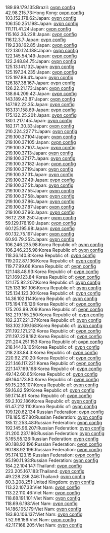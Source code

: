 189.99.179.135:Brazil: [ovpn config](vpn/189_99_179_135.ovpn)  
42.98.215.73:Hong Kong: [ovpn config](vpn/42_98_215_73.ovpn)  
103.152.178.62:Japan: [ovpn config](vpn/103_152_178_62.ovpn)  
106.150.251.198:Japan: [ovpn config](vpn/106_150_251_198.ovpn)  
111.111.41.24:Japan: [ovpn config](vpn/111_111_41_24.ovpn)  
115.162.36.228:Japan: [ovpn config](vpn/115_162_36_228.ovpn)  
116.12.3.7:Japan: [ovpn config](vpn/116_12_3_7.ovpn)  
119.238.162.85:Japan: [ovpn config](vpn/119_238_162_85.ovpn)  
122.130.124.188:Japan: [ovpn config](vpn/122_130_124_188.ovpn)  
122.145.54.149:Japan: [ovpn config](vpn/122_145_54_149.ovpn)  
122.248.84.75:Japan: [ovpn config](vpn/122_248_84_75.ovpn)  
125.13.141.132:Japan: [ovpn config](vpn/125_13_141_132.ovpn)  
125.197.34.235:Japan: [ovpn config](vpn/125_197_34_235.ovpn)  
125.197.89.41:Japan: [ovpn config](vpn/125_197_89_41.ovpn)  
126.187.38.167:Japan: [ovpn config](vpn/126_187_38_167.ovpn)  
126.22.21.173:Japan: [ovpn config](vpn/126_22_21_173.ovpn)  
138.64.209.42:Japan: [ovpn config](vpn/138_64_209_42.ovpn)  
143.189.43.87:Japan: [ovpn config](vpn/143_189_43_87.ovpn)  
147.192.22.35:Japan: [ovpn config](vpn/147_192_22_35.ovpn)  
163.131.158.69:Japan: [ovpn config](vpn/163_131_158_69.ovpn)  
175.132.25.201:Japan: [ovpn config](vpn/175_132_25_201.ovpn)  
180.1.217.145:Japan: [ovpn config](vpn/180_1_217_145.ovpn)  
182.171.30.33:Japan: [ovpn config](vpn/182_171_30_33.ovpn)  
210.224.227.71:Japan: [ovpn config](vpn/210_224_227_71.ovpn)  
219.100.37.104:Japan: [ovpn config](vpn/219_100_37_104.ovpn)  
219.100.37.105:Japan: [ovpn config](vpn/219_100_37_105.ovpn)  
219.100.37.107:Japan: [ovpn config](vpn/219_100_37_107.ovpn)  
219.100.37.13:Japan: [ovpn config](vpn/219_100_37_13.ovpn)  
219.100.37.177:Japan: [ovpn config](vpn/219_100_37_177.ovpn)  
219.100.37.182:Japan: [ovpn config](vpn/219_100_37_182.ovpn)  
219.100.37.19:Japan: [ovpn config](vpn/219_100_37_19.ovpn)  
219.100.37.31:Japan: [ovpn config](vpn/219_100_37_31.ovpn)  
219.100.37.49:Japan: [ovpn config](vpn/219_100_37_49.ovpn)  
219.100.37.51:Japan: [ovpn config](vpn/219_100_37_51.ovpn)  
219.100.37.55:Japan: [ovpn config](vpn/219_100_37_55.ovpn)  
219.100.37.58:Japan: [ovpn config](vpn/219_100_37_58.ovpn)  
219.100.37.86:Japan: [ovpn config](vpn/219_100_37_86.ovpn)  
219.100.37.87:Japan: [ovpn config](vpn/219_100_37_87.ovpn)  
219.100.37.96:Japan: [ovpn config](vpn/219_100_37_96.ovpn)  
36.12.239.250:Japan: [ovpn config](vpn/36_12_239_250.ovpn)  
59.129.176.190:Japan: [ovpn config](vpn/59_129_176_190.ovpn)  
60.125.195.98:Japan: [ovpn config](vpn/60_125_195_98.ovpn)  
60.132.75.197:Japan: [ovpn config](vpn/60_132_75_197.ovpn)  
60.93.79.252:Japan: [ovpn config](vpn/60_93_79_252.ovpn)  
106.246.235.98:Korea Republic of: [ovpn config](vpn/106_246_235_98.ovpn)  
106.246.235.98:Korea Republic of: [ovpn config](vpn/106_246_235_98.ovpn)  
118.36.140.8:Korea Republic of: [ovpn config](vpn/118_36_140_8.ovpn)  
119.202.87.136:Korea Republic of: [ovpn config](vpn/119_202_87_136.ovpn)  
119.77.99.66:Korea Republic of: [ovpn config](vpn/119_77_99_66.ovpn)  
121.148.48.93:Korea Republic of: [ovpn config](vpn/121_148_48_93.ovpn)  
121.169.123.84:Korea Republic of: [ovpn config](vpn/121_169_123_84.ovpn)  
121.175.82.207:Korea Republic of: [ovpn config](vpn/121_175_82_207.ovpn)  
125.133.161.106:Korea Republic of: [ovpn config](vpn/125_133_161_106.ovpn)  
125.134.123.30:Korea Republic of: [ovpn config](vpn/125_134_123_30.ovpn)  
14.36.102.114:Korea Republic of: [ovpn config](vpn/14_36_102_114.ovpn)  
175.194.115.126:Korea Republic of: [ovpn config](vpn/175_194_115_126.ovpn)  
175.203.99.209:Korea Republic of: [ovpn config](vpn/175_203_99_209.ovpn)  
182.219.155.250:Korea Republic of: [ovpn config](vpn/182_219_155_250.ovpn)  
182.237.221.37:Korea Republic of: [ovpn config](vpn/182_237_221_37.ovpn)  
183.102.109.168:Korea Republic of: [ovpn config](vpn/183_102_109_168.ovpn)  
211.192.121.212:Korea Republic of: [ovpn config](vpn/211_192_121_212.ovpn)  
211.197.228.182:Korea Republic of: [ovpn config](vpn/211_197_228_182.ovpn)  
211.204.251.153:Korea Republic of: [ovpn config](vpn/211_204_251_153.ovpn)  
218.144.18.105:Korea Republic of: [ovpn config](vpn/218_144_18_105.ovpn)  
218.233.84.3:Korea Republic of: [ovpn config](vpn/218_233_84_3.ovpn)  
220.92.210.20:Korea Republic of: [ovpn config](vpn/220_92_210_20.ovpn)  
221.146.117.221:Korea Republic of: [ovpn config](vpn/221_146_117_221.ovpn)  
221.147.169.168:Korea Republic of: [ovpn config](vpn/221_147_169_168.ovpn)  
49.142.60.65:Korea Republic of: [ovpn config](vpn/49_142_60_65.ovpn)  
49.164.173.80:Korea Republic of: [ovpn config](vpn/49_164_173_80.ovpn)  
59.15.236.107:Korea Republic of: [ovpn config](vpn/59_15_236_107.ovpn)  
59.16.82.59:Korea Republic of: [ovpn config](vpn/59_16_82_59.ovpn)  
59.17.14.61:Korea Republic of: [ovpn config](vpn/59_17_14_61.ovpn)  
59.2.102.186:Korea Republic of: [ovpn config](vpn/59_2_102_186.ovpn)  
61.47.212.110:Korea Republic of: [ovpn config](vpn/61_47_212_110.ovpn)  
109.120.62.134:Russian Federation: [ovpn config](vpn/109_120_62_134.ovpn)  
178.185.157.80:Russian Federation: [ovpn config](vpn/178_185_157_80.ovpn)  
185.12.253.48:Russian Federation: [ovpn config](vpn/185_12_253_48.ovpn)  
192.145.96.207:Russian Federation: [ovpn config](vpn/192_145_96_207.ovpn)  
31.200.237.186:Russian Federation: [ovpn config](vpn/31_200_237_186.ovpn)  
5.165.55.126:Russian Federation: [ovpn config](vpn/5_165_55_126.ovpn)  
90.188.92.196:Russian Federation: [ovpn config](vpn/90_188_92_196.ovpn)  
90.188.92.196:Russian Federation: [ovpn config](vpn/90_188_92_196.ovpn)  
95.174.123.15:Russian Federation: [ovpn config](vpn/95_174_123_15.ovpn)  
95.190.11.93:Russian Federation: [ovpn config](vpn/95_190_11_93.ovpn)  
184.22.104.147:Thailand: [ovpn config](vpn/184_22_104_147.ovpn)  
223.205.167.183:Thailand: [ovpn config](vpn/223_205_167_183.ovpn)  
49.228.236.246:Thailand: [ovpn config](vpn/49_228_236_246.ovpn)  
80.3.208.251:United Kingdom: [ovpn config](vpn/80_3_208_251.ovpn)  
113.22.107.33:Viet Nam: [ovpn config](vpn/113_22_107_33.ovpn)  
113.22.110.46:Viet Nam: [ovpn config](vpn/113_22_110_46.ovpn)  
118.68.191.101:Viet Nam: [ovpn config](vpn/118_68_191_101.ovpn)  
118.69.6.198:Viet Nam: [ovpn config](vpn/118_69_6_198.ovpn)  
14.186.105.179:Viet Nam: [ovpn config](vpn/14_186_105_179.ovpn)  
183.80.106.137:Viet Nam: [ovpn config](vpn/183_80_106_137.ovpn)  
1.52.98.156:Viet Nam: [ovpn config](vpn/1_52_98_156.ovpn)  
42.117.168.205:Viet Nam: [ovpn config](vpn/42_117_168_205.ovpn)  
